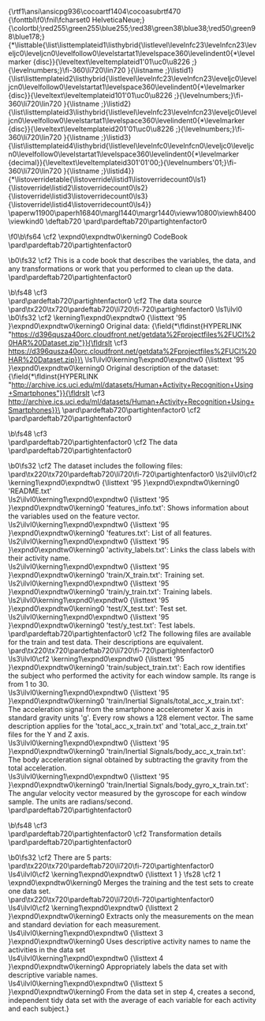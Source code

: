 {\rtf1\ansi\ansicpg936\cocoartf1404\cocoasubrtf470
{\fonttbl\f0\fnil\fcharset0 HelveticaNeue;}
{\colortbl;\red255\green255\blue255;\red38\green38\blue38;\red50\green98\blue178;}
{\*\listtable{\list\listtemplateid1\listhybrid{\listlevel\levelnfc23\levelnfcn23\leveljc0\leveljcn0\levelfollow0\levelstartat1\levelspace360\levelindent0{\*\levelmarker \{disc\}}{\leveltext\leveltemplateid1\'01\uc0\u8226 ;}{\levelnumbers;}\fi-360\li720\lin720 }{\listname ;}\listid1}
{\list\listtemplateid2\listhybrid{\listlevel\levelnfc23\levelnfcn23\leveljc0\leveljcn0\levelfollow0\levelstartat1\levelspace360\levelindent0{\*\levelmarker \{disc\}}{\leveltext\leveltemplateid101\'01\uc0\u8226 ;}{\levelnumbers;}\fi-360\li720\lin720 }{\listname ;}\listid2}
{\list\listtemplateid3\listhybrid{\listlevel\levelnfc23\levelnfcn23\leveljc0\leveljcn0\levelfollow0\levelstartat1\levelspace360\levelindent0{\*\levelmarker \{disc\}}{\leveltext\leveltemplateid201\'01\uc0\u8226 ;}{\levelnumbers;}\fi-360\li720\lin720 }{\listname ;}\listid3}
{\list\listtemplateid4\listhybrid{\listlevel\levelnfc0\levelnfcn0\leveljc0\leveljcn0\levelfollow0\levelstartat1\levelspace360\levelindent0{\*\levelmarker \{decimal\}}{\leveltext\leveltemplateid301\'01\'00;}{\levelnumbers\'01;}\fi-360\li720\lin720 }{\listname ;}\listid4}}
{\*\listoverridetable{\listoverride\listid1\listoverridecount0\ls1}{\listoverride\listid2\listoverridecount0\ls2}{\listoverride\listid3\listoverridecount0\ls3}{\listoverride\listid4\listoverridecount0\ls4}}
\paperw11900\paperh16840\margl1440\margr1440\vieww10800\viewh8400\viewkind0
\deftab720
\pard\pardeftab720\partightenfactor0

\f0\b\fs64 \cf2 \expnd0\expndtw0\kerning0
CodeBook\
\pard\pardeftab720\partightenfactor0

\b0\fs32 \cf2 This is a code book that describes the variables, the data, and any transformations or work that you performed to clean up the data.\
\pard\pardeftab720\partightenfactor0

\b\fs48 \cf3 \
\pard\pardeftab720\partightenfactor0
\cf2 The data source\
\pard\tx220\tx720\pardeftab720\li720\fi-720\partightenfactor0
\ls1\ilvl0
\b0\fs32 \cf2 \kerning1\expnd0\expndtw0 {\listtext	\'95	}\expnd0\expndtw0\kerning0
Original data: {\field{\*\fldinst{HYPERLINK "https://d396qusza40orc.cloudfront.net/getdata%2Fprojectfiles%2FUCI%20HAR%20Dataset.zip"}}{\fldrslt \cf3 https://d396qusza40orc.cloudfront.net/getdata%2Fprojectfiles%2FUCI%20HAR%20Dataset.zip}}\
\ls1\ilvl0\kerning1\expnd0\expndtw0 {\listtext	\'95	}\expnd0\expndtw0\kerning0
Original description of the dataset: {\field{\*\fldinst{HYPERLINK "http://archive.ics.uci.edu/ml/datasets/Human+Activity+Recognition+Using+Smartphones"}}{\fldrslt \cf3 http://archive.ics.uci.edu/ml/datasets/Human+Activity+Recognition+Using+Smartphones}}\
\pard\pardeftab720\partightenfactor0
\cf2 \
\pard\pardeftab720\partightenfactor0

\b\fs48 \cf3 \
\pard\pardeftab720\partightenfactor0
\cf2 The data\
\pard\pardeftab720\partightenfactor0

\b0\fs32 \cf2 The dataset includes the following files:\
\pard\tx220\tx720\pardeftab720\li720\fi-720\partightenfactor0
\ls2\ilvl0\cf2 \kerning1\expnd0\expndtw0 {\listtext	\'95	}\expnd0\expndtw0\kerning0
'README.txt'\
\ls2\ilvl0\kerning1\expnd0\expndtw0 {\listtext	\'95	}\expnd0\expndtw0\kerning0
'features_info.txt': Shows information about the variables used on the feature vector.\
\ls2\ilvl0\kerning1\expnd0\expndtw0 {\listtext	\'95	}\expnd0\expndtw0\kerning0
'features.txt': List of all features.\
\ls2\ilvl0\kerning1\expnd0\expndtw0 {\listtext	\'95	}\expnd0\expndtw0\kerning0
'activity_labels.txt': Links the class labels with their activity name.\
\ls2\ilvl0\kerning1\expnd0\expndtw0 {\listtext	\'95	}\expnd0\expndtw0\kerning0
'train/X_train.txt': Training set.\
\ls2\ilvl0\kerning1\expnd0\expndtw0 {\listtext	\'95	}\expnd0\expndtw0\kerning0
'train/y_train.txt': Training labels.\
\ls2\ilvl0\kerning1\expnd0\expndtw0 {\listtext	\'95	}\expnd0\expndtw0\kerning0
'test/X_test.txt': Test set.\
\ls2\ilvl0\kerning1\expnd0\expndtw0 {\listtext	\'95	}\expnd0\expndtw0\kerning0
'test/y_test.txt': Test labels.\
\pard\pardeftab720\partightenfactor0
\cf2 The following files are available for the train and test data. Their descriptions are equivalent.\
\pard\tx220\tx720\pardeftab720\li720\fi-720\partightenfactor0
\ls3\ilvl0\cf2 \kerning1\expnd0\expndtw0 {\listtext	\'95	}\expnd0\expndtw0\kerning0
'train/subject_train.txt': Each row identifies the subject who performed the activity for each window sample. Its range is from 1 to 30.\
\ls3\ilvl0\kerning1\expnd0\expndtw0 {\listtext	\'95	}\expnd0\expndtw0\kerning0
'train/Inertial Signals/total_acc_x_train.txt': The acceleration signal from the smartphone accelerometer X axis in standard gravity units 'g'. Every row shows a 128 element vector. The same description applies for the 'total_acc_x_train.txt' and 'total_acc_z_train.txt' files for the Y and Z axis.\
\ls3\ilvl0\kerning1\expnd0\expndtw0 {\listtext	\'95	}\expnd0\expndtw0\kerning0
'train/Inertial Signals/body_acc_x_train.txt': The body acceleration signal obtained by subtracting the gravity from the total acceleration.\
\ls3\ilvl0\kerning1\expnd0\expndtw0 {\listtext	\'95	}\expnd0\expndtw0\kerning0
'train/Inertial Signals/body_gyro_x_train.txt': The angular velocity vector measured by the gyroscope for each window sample. The units are radians/second.\
\pard\pardeftab720\partightenfactor0

\b\fs48 \cf3 \
\pard\pardeftab720\partightenfactor0
\cf2 Transformation details\
\pard\pardeftab720\partightenfactor0

\b0\fs32 \cf2 There are 5 parts:\
\pard\tx220\tx720\pardeftab720\li720\fi-720\partightenfactor0
\ls4\ilvl0\cf2 \kerning1\expnd0\expndtw0 {\listtext	1	}
\fs28 \cf2 1	\expnd0\expndtw0\kerning0
Merges the training and the test sets to create one data set.\
\pard\tx220\tx720\pardeftab720\li720\fi-720\partightenfactor0
\ls4\ilvl0\cf2 \kerning1\expnd0\expndtw0 {\listtext	2	}\expnd0\expndtw0\kerning0
Extracts only the measurements on the mean and standard deviation for each measurement.\
\ls4\ilvl0\kerning1\expnd0\expndtw0 {\listtext	3	}\expnd0\expndtw0\kerning0
Uses descriptive activity names to name the activities in the data set\
\ls4\ilvl0\kerning1\expnd0\expndtw0 {\listtext	4	}\expnd0\expndtw0\kerning0
Appropriately labels the data set with descriptive variable names.\
\ls4\ilvl0\kerning1\expnd0\expndtw0 {\listtext	5	}\expnd0\expndtw0\kerning0
From the data set in step 4, creates a second, independent tidy data set with the average of each variable for each activity and each subject.}